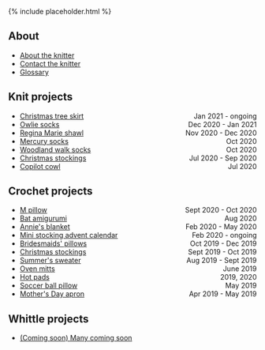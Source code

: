 {% include placeholder.html  %}

## About

- [About the knitter](about.md)
- [Contact the knitter](mailto:liandrea4@gmail.com)
- [Glossary](glossary.md)

## Knit projects

- <span style="float:right;">Jan 2021 - ongoing</span> [Christmas tree skirt](knit/tree_skirt.md) 
- <span style="float:right">Dec 2020 - Jan 2021</span> [Owlie socks](knit/owlie_socks.md) 
- <span style="float:right">Nov 2020 - Dec 2020</span> [Regina Marie shawl](knit/regina_marie.md) 
- <span style="float:right">Oct 2020</span> [Mercury socks](knit/mercury_socks.md) 
- <span style="float:right">Oct 2020</span> [Woodland walk socks](knit/woodland_walk_socks.md) 
- <span style="float:right">Jul 2020 - Sep 2020</span> [Christmas stockings](knit/christmas_stockings.md) 
- <span style="float:right">Jul 2020</span> [Copilot cowl](knit/copilot_cowl.md) 

## Crochet projects

- <span style="float:right;">Sept 2020 - Oct 2020</span> [M pillow](crochet/m_pillow.md) 
- <span style="float:right;">Aug 2020</span> [Bat amigurumi](crochet/bat.md) 
- <span style="float:right;">Feb 2020 - May 2020</span> [Annie's blanket](crochet/annie_blanket.md) 
- <span style="float:right;">Feb 2020 - ongoing</span> [Mini stocking advent calendar](crochet/advent_calendar.md) 
- <span style="float:right;">Oct 2019 - Dec 2019</span> [Bridesmaids' pillows](crochet/bridesmaids_pillows.md) 
- <span style="float:right;">Sept 2019 - Oct 2019</span> [Christmas stockings](crochet/christmas_stockings.md) 
- <span style="float:right;">Aug 2019 - Sept 2019</span> [Summer's sweater](crochet/summer_sweater.md) 
- <span style="float:right;">June 2019</span> [Oven mitts](crochet/oven_mitts.md) 
- <span style="float:right;">2019, 2020</span> [Hot pads](crochet/hot_pads.md) 
- <span style="float:right;">May 2019</span> [Soccer ball pillow](crochet/soccer_ball_pillow.md) 
- <span style="float:right;">Apr 2019 - May 2019</span> [Mother's Day apron](crochet/mothers_day_apron.md) 

## Whittle projects

- [(Coming soon) Many coming soon](whittle/sample.md)

